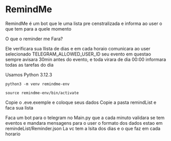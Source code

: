 # RemindMe

RemindMe é um bot que le uma lista pre censtralizada e informa ao user o que tem para a quele momento



O que o reminder me Fara?

Ele verificara sua llista de dias e em cada horaio comunicara ao user selecionado TELEGRAM_ALLOWED_USER_ID seu evento em questao sempre avisara 30min antes do evento, e toda virara de dia 00:00 informara todas as tarefas do dia



Usamos Python 3.12.3
```
python3 -m venv remindme-env
```

```
source remindme-env/bin/activate
```


Copie o .eve.exemple e coloque seus dados
Copie a pasta remindList e faca sua lista


Faca um bot para o telegram no Main.py que a cada minuto validara se tem eventos e mandara mensagens para o user
o formato dos dados estao em remindeList/Reminder.json La vc tem a lsita dos dias e o que faz em cada horario

